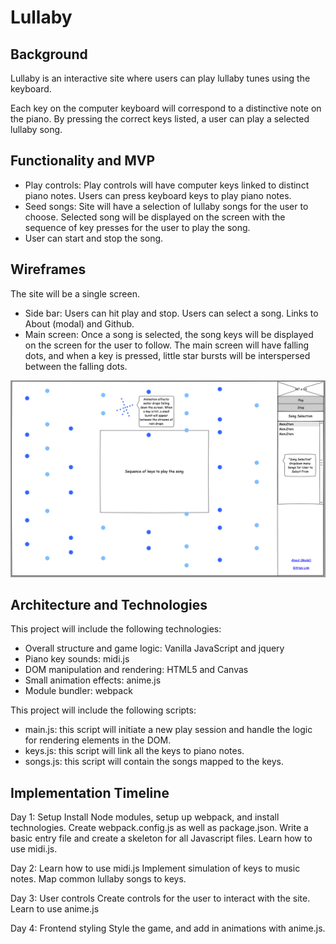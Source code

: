 # Lullaby

## Background
Lullaby is an interactive site where users can play lullaby tunes using
the keyboard.

Each key on the computer keyboard will correspond to a distinctive
note on the piano. By pressing the correct keys listed, a user can
play a selected lullaby song.


## Functionality and MVP
- Play controls: Play controls will have computer keys linked to distinct piano notes.
Users can press keyboard keys to play piano notes.
- Seed songs: Site will have a selection of lullaby songs for the user to choose.
Selected song will be displayed on the screen with the sequence of key
presses for the user to play the song.
- User can start and stop the song.


## Wireframes
The site will be a single screen.
- Side bar: Users can hit play and stop. Users can select a song. Links
to About (modal) and Github.
- Main screen: Once a song is selected, the song keys will be displayed
on the screen for the user to follow. The main screen will have falling
dots, and when a key is pressed, little star bursts will be interspersed
between the falling dots.

![lullaby-wireframe](./lullaby.png)


## Architecture and Technologies
This project will include the following technologies:
- Overall structure and game logic: Vanilla JavaScript and jquery
- Piano key sounds: midi.js
- DOM manipulation and rendering: HTML5 and Canvas
- Small animation effects: anime.js
- Module bundler: webpack

This project will include the following scripts:
- main.js: this script will initiate a new play session and handle the logic for rendering elements in the DOM.
- keys.js: this script will link all the keys to piano notes.
- songs.js: this script will contain the songs mapped to the keys.


## Implementation Timeline
Day 1: Setup
Install Node modules, setup up webpack, and install technologies. Create webpack.config.js as well as package.json. Write a basic entry file and create a skeleton for all Javascript files. Learn how to use midi.js.

Day 2: Learn how to use midi.js
Implement simulation of keys to music notes. Map common lullaby songs to keys.

Day 3: User controls
Create controls for the user to interact with the site. Learn to use anime.js

Day 4: Frontend styling
Style the game, and add in animations with anime.js.
